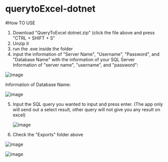 # querytoExcel-dotnet


#How TO USE


1. Download "QueryToExcel dotnet.zip" (click the file above and press "CTRL + SHIFT + S" 
2. Unzip it
3. run the .exe inside the folder
4. input the information of "Server Name", "Username", "Password", and "Database Name" with the information of your SQL Server  
Information of "server name", "username", and "password":


![image](https://github.com/user-attachments/assets/f277f494-6c18-462d-92fc-706005287d9e)

Information of Database Name: 

![image](https://github.com/user-attachments/assets/75f8c0a1-58fe-4f53-bea3-575396950013)


5. Input the SQL query you wanted to input and press enter. (The app only will send out a select result, other query will not give you any result on excel)
   
   ![image](https://github.com/user-attachments/assets/3904d774-5366-4089-afe0-3c76672eaaa9)


6. Check the "Exports" folder above

![image](https://github.com/user-attachments/assets/770a86ed-fcff-4ef0-ae85-ef7c32b678fa)

![image](https://github.com/user-attachments/assets/f73939a3-27e9-407c-847f-391d71cd9984)


